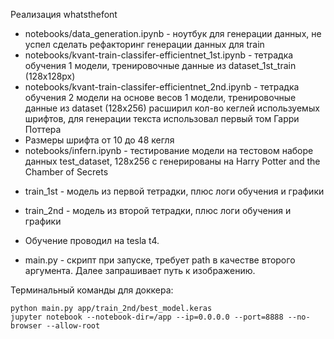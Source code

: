 Реализация whatsthefont

* notebooks/data_generation.ipynb - ноутбук для генерации данных, не успел сделать рефакторинг генерации данных для train
* notebooks/kvant-train-classifer-efficientnet_1st.ipynb - тетрадка обучения 1 модели, тренировочные данные из dataset_1st_train (128x128px)
* notebooks/kvant-train-classifer-efficientnet_2nd.ipynb - тетрадка обучения 2 модели на основе весов 1 модели, тренировочные данные из dataset (128x256) расширил кол-во кеглей используемых шрифтов, для генерации текста использовал первый том Гарри Поттера
* Размеры шрифта от 10 до 48 кегля 
* notebooks/infern.ipynb - тестирование модели на тестовом наборе данных test_dataset, 128x256 c генерированы на Harry Potter and the Chamber of Secrets


- train_1st - модель из первой тетрадки, плюс логи обучения и графики
- train_2nd - модель из второй тетрадки, плюс логи обучения и графики
- Обучение проводил на tesla t4.

- main.py - скрипт при запуске, требует path  в качестве второго аргумента. Далее запрашивает путь к изображению.

Терминальный команды для доккера:
```
python main.py app/train_2nd/best_model.keras
jupyter notebook --notebook-dir=/app --ip=0.0.0.0 --port=8888 --no-browser --allow-root
```
